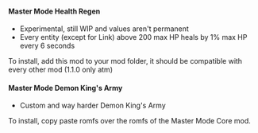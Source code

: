 #### Master Mode Health Regen

- Experimental, still WIP and values aren't permanent
- Every entity (except for Link) above 200 max HP heals by 1% max HP every 6 seconds

To install, add this mod to your mod folder, it should be compatible with every other mod (1.1.0 only atm)

#### Master Mode Demon King's Army

- Custom and way harder Demon King's Army

To install, copy paste romfs over the romfs of the Master Mode Core mod.